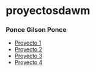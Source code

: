 # proyectosdawm
### Ponce Gilson Ponce

- [Proyecto 1](./proyecto01)
- [Proyecto 2](./proyecto02)
- [Proyecto 3](./proyecto03)
- [Proyecto 4](./proyecto04)